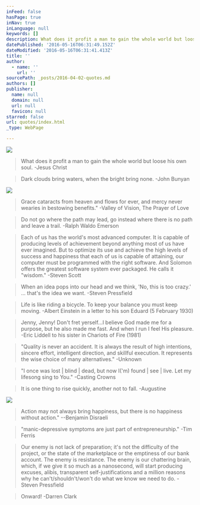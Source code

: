 ```yaml
---
inFeed: false
hasPage: true
inNav: true
inLanguage: null
keywords: []
description: What does it profit a man to gain the whole world but loose his own soul. -Jesus Christ
datePublished: '2016-05-16T06:31:49.152Z'
dateModified: '2016-05-16T06:31:41.413Z'
title: ''
author:
  - name: ''
    url: ''
sourcePath: _posts/2016-04-02-quotes.md
authors: []
publisher:
  name: null
  domain: null
  url: null
  favicon: null
starred: false
url: quotes/index.html
_type: WebPage

---
```

![](https://the-grid-user-content.s3-us-west-2.amazonaws.com/80246dd2-4108-4e9a-b36e-e8aa5de4c84a.jpg)

> What does it profit a man to gain the whole world but loose his own soul. -Jesus Christ

> Dark clouds bring waters, when the bright bring none. -John Bunyan

![](https://the-grid-user-content.s3-us-west-2.amazonaws.com/68fce179-aeab-48e0-adf9-e547f41a2b0a.jpg)

> Grace cataracts from heaven and flows for ever, and mercy never wearies in bestowing benefits." -Valley of Vision, The Prayer of Love

> Do not go where the path may lead, go instead where there is no path and leave a trail. -Ralph Waldo Emerson

> Each of us has the world's most advanced computer. It is capable of producing levels of achievement beyond anything most of us have ever imagined. But to optimize its use and achieve the high levels of success and happiness that each of us is capable of attaining, our computer must be programmed with the right software. And Solomon offers the greatest software system ever packaged. He calls it "wisdom." -Steven Scott

> When an idea pops into our head and we think, 'No, this is too crazy.' ... that's the idea we want. -Steven Pressfield 

> Life is like riding a bicycle. To keep your balance you must keep moving. -Albert Einstein in a letter to his son Eduard (5 February 1930)

> Jenny, Jenny! Don't fret yerself...I believe God made me for a purpose, but he also made me fast. And when I run I feel His pleasure. -Eric Liddell to his sister in Chariots of Fire (1981)

> "Quality is never an accident. It is always the result of high intentions, sincere effort, intelligent direction, and skillful execution. It represents the wise choice of many alternatives." -Unknown

> "I once was lost | blind | dead, but now I('m) found | see | live. Let my lifesong sing to You." -Casting Crowns

> It is one thing to rise quickly, another not to fall. -Augustine 

![](https://the-grid-user-content.s3-us-west-2.amazonaws.com/9fccc36d-02f8-4d25-a343-370d8546bdf9.jpg)

> Action may not always bring happiness, but there is no happiness without action." --Benjamin Disraeli

> "manic-depressive symptoms are just part of entrepreneurship." -Tim Ferris

> Our enemy is not lack of preparation; it's not the difficulty of the project, or the state of the marketplace or the emptiness of our bank account. The enemy is resistance. The enemy is our chattering brain, which, if we give it so much as a nanosecond, will start producing excuses, alibis, transparent self-justifications and a million reasons why he can't/shouldn't/won't do what we know we need to do. -Steven Pressfield

> Onward! -Darren Clark